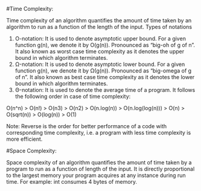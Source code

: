 #Time Complexity:

Time complexity of an algorithm quantifies the amount of time taken by an algorithm to run as a function of the length of the input.
Types of notations
1. O-notation: It is used to denote asymptotic upper bound. For a given function g(n), we denote it by O(g(n)). Pronounced as “big-oh of g of
n”. It also known as worst case time complexity as it denotes the upper bound in which algorithm terminates.
2. Ω-notation: It is used to denote asymptotic lower bound. For a given function g(n), we denote it by Ω(g(n)). Pronounced as “big-omega of
g of n”. It also known as best case time complexity as it denotes the lower bound in which algorithm terminates.
3. Θ-notation: It is used to denote the average time of a program.
It follows the following order in case of time complexity:

O(n^n) > O(n!) > O(n3) > O(n2) > O(n.log(n)) > O(n.log(log(n))) > O(n) > O(sqrt(n)) > O(log(n)) > O(1)

Note: Reverse is the order for better performance of a code with corresponding time complexity, i.e. a program with less time complexity is more
efficient.

#Space Complexity:

Space complexity of an algorithm quantifies the amount of time taken by a program to run as a function of length of the input. It is directly
proportional to the largest memory your program acquires at any instance during run time.
For example: int consumes 4 bytes of memory.
